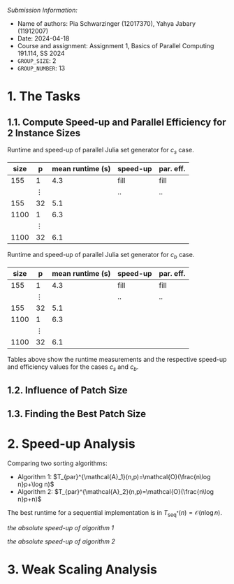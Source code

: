 <!--
to compile this markdown file to a pdf, use the following command:

$ pandoc --read=markdown --write=latex --pdf-engine=xelatex --variable geometry:margin=10mm --variable documentclass:extarticle --variable fontsize:11pt --variable papersize:a4 --output=report.pdf report.md
-->

_Submission Information:_

-   Name of authors: Pia Schwarzinger (12017370), Yahya Jabary (11912007)
-   Date: 2024-04-18
-   Course and assignment: Assignment 1, Basics of Parallel Computing 191.114, SS 2024
-   `GROUP_SIZE`: 2
-   `GROUP_NUMBER`: 13

# 1. The Tasks

## 1.1. Compute Speed-up and Parallel Efficiency for 2 Instance Sizes

Runtime and speed-up of parallel Julia set generator for $c_s$ case.

| size | p        | mean runtime (s) | speed-up | par. eff. |
| ---- | -------- | ---------------- | -------- | --------- |
| 155  | 1        | 4.3              | fill     | fill      |
|      | $\vdots$ |                  | ..       | ..        |
| 155  | 32       | 5.1              |          |           |
| 1100 | 1        | 6.3              |          |           |
|      | $\vdots$ |                  |          |           |
| 1100 | 32       | 6.1              |          |           |

Runtime and speed-up of parallel Julia set generator for $c_b$ case.

| size | p        | mean runtime (s) | speed-up | par. eff. |
| ---- | -------- | ---------------- | -------- | --------- |
| 155  | 1        | 4.3              | fill     | fill      |
|      | $\vdots$ |                  | ..       | ..        |
| 155  | 32       | 5.1              |          |           |
| 1100 | 1        | 6.3              |          |           |
|      | $\vdots$ |                  |          |           |
| 1100 | 32       | 6.1              |          |           |

Tables above show the runtime measurements and the respective speed-up and efficiency values for the cases $c_s$ and $c_b$.

## 1.2. Influence of Patch Size

## 1.3. Finding the Best Patch Size

# 2. Speed-up Analysis

Comparing two sorting algorithms:

-   Algorithm 1: $T_{par}^{\mathcal{A}_1}(n,p)=\mathcal{O}(\frac{n\log n}p+\log n)$
-   Algorithm 2: $T_{par}^{\mathcal{A}_2}(n,p)=\mathcal{O}(\frac{n\log n}p+n)$

The best runtime for a sequential implementation is in $T_{\text{seq}^*}(n) = \mathcal{O}(n \log n)$.

_the absolute speed-up of algorithm 1_

_the absolute speed-up of algorithm 2_

# 3. Weak Scaling Analysis
